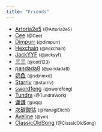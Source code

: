 ```yaml
---
title: "Friends"
---
```


- [Artoria2e5](https://github.com/Artoria2e5) <small>(@Artoria2e5)</small>
- [Cee](http://blog.cee.moe/) <small>(@Cee)</small>
- [Dimpurr](http://dimpurr.com/) <small>(@dimpurr)</small>
- [Hexchain](https://hexchain.org/) <small>(@hexchain)</small>
- [JackYYF](https://jackyyf.com/) <small>(@jackyyf)</small>
- [三三](http://oott123.com/) <small>(@oott123)</small>
- [pandada8](https://github.com/pandada8) <small>(@pandada8)</small>
- [奶鱼](https://mxd.moe/) <small>(@sdjnmxd)</small>
- [Starriv](https://starriv.com/) <small>(@starriv)</small>
- [swordfeng](https://swordfeng.github.io/) <small>(@swordfeng)</small>
- [Tundra](https://railgun.im/) <small>(@TundraWork)</small>
- [谦谦](http://xqq.im/) <small>(@xqq)</small>
- [次碳酸钴](https://www.web-tinker.com/) <small>(@YanagiEiichi)</small>
- [Aveline](https://blog.swan.im/) <small>(@ym)</small>
- [ClassicOldSong](https://ccoooss.com/) <small>(@ClassicOldSong)</small>
